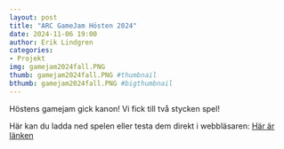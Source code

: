 ```yaml
---
layout: post
title: "ARC GameJam Hösten 2024"
date: 2024-11-06 19:00
author: Erik Lindgren
categories: 
- Projekt
img: gamejam2024fall.PNG
thumb: gamejam2024fall.PNG #thumbnail
bthumb: gamejam2024fall.PNG #bigthumbnail
---
```

Höstens gamejam gick kanon! Vi fick till två stycken spel!

Här kan du ladda ned spelen eller testa dem direkt i webbläsaren: [Här är länken](https://itch.io/jam/arc-game-jam-fall-2024)
<!--more-->

